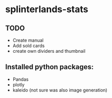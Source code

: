 # splinterlands-stats

## TODO
* Create manual
* Add sold cards
* create own dividers and thumbnail



## Installed python packages:
* Pandas
* plotly
* kaleido (not sure was also image generation)
